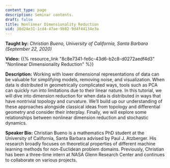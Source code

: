 ```yaml
---
content_type: page
description: Seminar contents.
draft: false
title: Nonlinear Dimensionality Reduction
uid: 38d24e31-1cd4-47ae-9b82-9d4f44134e3a
---
```

**Taught by:** *Christian Bueno, University of California, Santa Barbara (September 22, 2020)*

**Video:** {{% resource_link "8c8e7341-fe6c-43d6-b2c8-d0272aedf4d3" "Nonlinear Dimensionality Reduction" %}}

**Description:** Working with lower dimensional representations of data can be valuable for simplifying models, removing noise, and visualization. When data is distributed in geometrically complicated ways, tools such as PCA can quickly run into limitations due to their linear nature. In this tutorial, we will dive into dimension reduction for when data is distributed in ways that have nontrivial topology and curvature. We’ll build up our understanding of these approaches alongside classical ideas from topology and differential geometry and consider their interplay. Finally, we will explore some relationships between nonlinear dimension reduction and stochastic dynamics.

**Speaker Bio:** Christian Bueno is a mathematics PhD student at the University of California, Santa Barbara advised by Paul J. Atzberger. His research broadly focuses on theoretical properties of different machine learning methods for non-Euclidean problem domains. Previously, Christian has been a three-time intern at NASA Glenn Research Center and continues to collaborate on various projects.